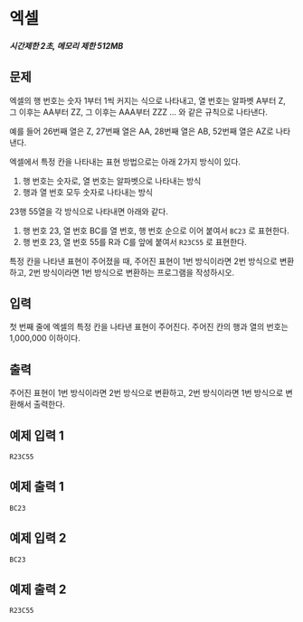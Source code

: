 # 엑셀

##### 시간제한 2초, 메모리 제한 512MB

## 문제

엑셀의 행 번호는 숫자 1부터 1씩 커지는 식으로 나타내고, 열 번호는 알파벳 A부터 Z, 그 이후는 AA부터 ZZ, 그 이후는 AAA부터 ZZZ ... 와 같은 규칙으로 나타낸다.

예를 들어 26번째 열은 Z, 27번째 열은 AA, 28번째 열은 AB, 52번째 열은 AZ로 나타낸다.

엑셀에서 특정 칸을 나타내는 표현 방법으로는 아래 2가지 방식이 있다.

1. 행 번호는 숫자로, 열 번호는 알파벳으로 나타내는 방식
2. 행과 열 번호 모두 숫자로 나타내는 방식

23행 55열을 각 방식으로 나타내면 아래와 같다.

1. 행 번호 23, 열 번호 BC를 열 번호, 행 번호 순으로 이어 붙여서 `BC23` 로 표현한다.
2. 행 번호 23, 열 번호 55를 R과 C를 앞에 붙여서 `R23C55` 로 표현한다.

특정 칸을 나타낸 표현이 주어졌을 때, 주어진 표현이 1번 방식이라면 2번 방식으로 변환하고, 2번 방식이라면 1번 방식으로 변환하는 프로그램을 작성하시오.



## 입력

첫 번째 줄에 엑셀의 특정 칸을 나타낸 표현이 주어진다. 주어진 칸의 행과 열의 번호는 1,000,000 이하이다.



## 출력

주어진 표현이 1번 방식이라면 2번 방식으로 변환하고, 2번 방식이라면 1번 방식으로 변환해서 출력한다.



## 예제 입력 1

```
R23C55
```



## 예제 출력 1

```
BC23
```



## 예제 입력 2

```
BC23
```



## 예제 출력 2

```
R23C55
```


